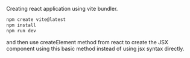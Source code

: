 Creating react application using vite bundler.

```bash
npm create vite@latest
npm install
npm run dev
```

and then use createElement method from react to create the JSX component using this basic method instead of using jsx syntax directly.

